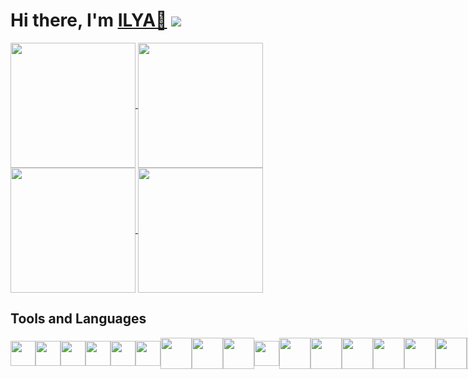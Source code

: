 ## <h1>Hi there, I'm <a href="https://nearcrowd.com/starfish#" target="_blank">ILYA💪</a> ![](https://www.google.com/url?sa=i&url=https%3A%2F%2Fwww.printmag.com%2Fdesign-news%2Fsomeone-just-bought-a-gif-for-half-a-million-dollars%2F&psig=AOvVaw1xZw8Lb5gAxkuJ_wTiY2l-&ust=1669668659724000&source=images&cd=vfe&ved=0CA8QjRxqFwoTCMC5gs2ez_sCFQAAAAAdAAAAABAE)

<a href="https://github.com/anuraghazra/github-readme-stats#gh-dark-mode-only">
  <img height=200 align="center" src="https://github-readme-stats.vercel.app/api?username=Ilusha2004&show_icons=true&theme=codeSTACKr" />
</a>
<a href="https://github.com/anuraghazra/github-readme-stats#gh-light-mode-only">
  <img height=200 align="center" src="https://github-readme-stats.vercel.app/api?username=Ilusha2004&show_icons=true&theme=default" />
</a>
<a href="https://github.com/anuraghazra/github-readme-stats#gh-dark-mode-only">
  <img height=200 align=center src="https://github-readme-stats.vercel.app/api/top-langs/?username=Ilusha2004&layout=donut&theme=codeSTACKr&langs_count=6" />
</a>
<a href="https://github.com/anuraghazra/github-readme-stats#gh-light-mode-only">
  <img height=200 align=center src="https://github-readme-stats.vercel.app/api/top-langs/?username=Ilusha2004&layout=donut&theme=default&langs_count=6" />
</a>

<!-- # ![](https://komarev.com/ghpvc/?username=your-github-Ilusha2004) -->

## Tools and Languages
<div style="display: flex; align-items: center;">
<img src="https://cdn.jsdelivr.net/gh/devicons/devicon@latest/icons/java/java-original.svg" height=40/>
<img src="https://cdn.jsdelivr.net/gh/devicons/devicon@latest/icons/flutter/flutter-original.svg" height=40/>
<img src="https://cdn.jsdelivr.net/gh/devicons/devicon@latest/icons/javascript/javascript-original.svg" height=40/>
<img src="https://cdn.jsdelivr.net/gh/devicons/devicon@latest/icons/swift/swift-original.svg" height=40/>
<img src="https://cdn.jsdelivr.net/gh/devicons/devicon@latest/icons/docker/docker-original.svg" height=40/>
<img src="https://cdn.jsdelivr.net/gh/devicons/devicon@latest/icons/blender/blender-original.svg" height=40/>
<img src="https://cdn.jsdelivr.net/gh/devicons/devicon@latest/icons/mysql/mysql-original-wordmark.svg" height=50/>
<img src="https://cdn.jsdelivr.net/gh/devicons/devicon@latest/icons/cplusplus/cplusplus-original.svg" height=50/>
<img src="https://cdn.jsdelivr.net/gh/devicons/devicon@latest/icons/opengl/opengl-original.svg" height=50/>
<img src="https://cdn.jsdelivr.net/gh/devicons/devicon@latest/icons/jupyter/jupyter-original-wordmark.svg" height=40/>
<img src="https://cdn.jsdelivr.net/gh/devicons/devicon@latest/icons/scala/scala-original.svg" height=50/>
<img src="https://cdn.jsdelivr.net/gh/devicons/devicon@latest/icons/photoshop/photoshop-original.svg" height=50/>
<img src="https://cdn.jsdelivr.net/gh/devicons/devicon@latest/icons/react/react-original.svg" height=50/>
<img src="https://cdn.jsdelivr.net/gh/devicons/devicon@latest/icons/python/python-original.svg" height=50/>
<img src="https://cdn.jsdelivr.net/gh/devicons/devicon@latest/icons/azuresqldatabase/azuresqldatabase-original.svg" height=50/>
<img src="https://cdn.jsdelivr.net/gh/devicons/devicon@latest/icons/vscode/vscode-original.svg" height=50/>
<img src="https://cdn.jsdelivr.net/gh/devicons/devicon@latest/icons/git/git-original.svg" height=50/>
<img src="https://cdn.jsdelivr.net/gh/devicons/devicon@latest/icons/github/github-original.svg" height=50/>
<img src="https://cdn.jsdelivr.net/gh/devicons/devicon@latest/icons/apple/apple-original.svg" height=40/>
<div>
